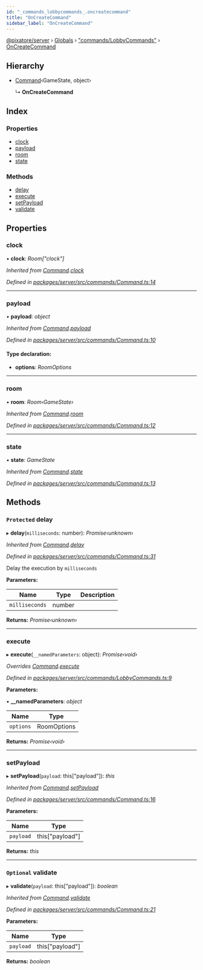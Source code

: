 ```yaml
---
id: "_commands_lobbycommands_.oncreatecommand"
title: "OnCreateCommand"
sidebar_label: "OnCreateCommand"
---
```


[@pixatore/server](../index.md) › [Globals](../globals.md) › ["commands/LobbyCommands"](../modules/_commands_lobbycommands_.md) › [OnCreateCommand](_commands_lobbycommands_.oncreatecommand.md)

## Hierarchy

* [Command](_commands_command_.command.md)‹GameState, object›

  ↳ **OnCreateCommand**

## Index

### Properties

* [clock](_commands_lobbycommands_.oncreatecommand.md#clock)
* [payload](_commands_lobbycommands_.oncreatecommand.md#payload)
* [room](_commands_lobbycommands_.oncreatecommand.md#room)
* [state](_commands_lobbycommands_.oncreatecommand.md#state)

### Methods

* [delay](_commands_lobbycommands_.oncreatecommand.md#protected-delay)
* [execute](_commands_lobbycommands_.oncreatecommand.md#execute)
* [setPayload](_commands_lobbycommands_.oncreatecommand.md#setpayload)
* [validate](_commands_lobbycommands_.oncreatecommand.md#optional-validate)

## Properties

###  clock

• **clock**: *Room["clock"]*

*Inherited from [Command](_commands_command_.command.md).[clock](_commands_command_.command.md#clock)*

*Defined in [packages/server/src/commands/Command.ts:14](https://github.com/will-hart/pixatore/blob/9f2e114/packages/server/src/commands/Command.ts#L14)*

___

###  payload

• **payload**: *object*

*Inherited from [Command](_commands_command_.command.md).[payload](_commands_command_.command.md#payload)*

*Defined in [packages/server/src/commands/Command.ts:10](https://github.com/will-hart/pixatore/blob/9f2e114/packages/server/src/commands/Command.ts#L10)*

#### Type declaration:

* **options**: *RoomOptions*

___

###  room

• **room**: *Room‹GameState›*

*Inherited from [Command](_commands_command_.command.md).[room](_commands_command_.command.md#room)*

*Defined in [packages/server/src/commands/Command.ts:12](https://github.com/will-hart/pixatore/blob/9f2e114/packages/server/src/commands/Command.ts#L12)*

___

###  state

• **state**: *GameState*

*Inherited from [Command](_commands_command_.command.md).[state](_commands_command_.command.md#state)*

*Defined in [packages/server/src/commands/Command.ts:13](https://github.com/will-hart/pixatore/blob/9f2e114/packages/server/src/commands/Command.ts#L13)*

## Methods

### `Protected` delay

▸ **delay**(`milliseconds`: number): *Promise‹unknown›*

*Inherited from [Command](_commands_command_.command.md).[delay](_commands_command_.command.md#protected-delay)*

*Defined in [packages/server/src/commands/Command.ts:31](https://github.com/will-hart/pixatore/blob/9f2e114/packages/server/src/commands/Command.ts#L31)*

Delay the execution by `milliseconds`

**Parameters:**

Name | Type | Description |
------ | ------ | ------ |
`milliseconds` | number |   |

**Returns:** *Promise‹unknown›*

___

###  execute

▸ **execute**(`__namedParameters`: object): *Promise‹void›*

*Overrides [Command](_commands_command_.command.md).[execute](_commands_command_.command.md#abstract-execute)*

*Defined in [packages/server/src/commands/LobbyCommands.ts:9](https://github.com/will-hart/pixatore/blob/9f2e114/packages/server/src/commands/LobbyCommands.ts#L9)*

**Parameters:**

▪ **__namedParameters**: *object*

Name | Type |
------ | ------ |
`options` | RoomOptions |

**Returns:** *Promise‹void›*

___

###  setPayload

▸ **setPayload**(`payload`: this["payload"]): *this*

*Inherited from [Command](_commands_command_.command.md).[setPayload](_commands_command_.command.md#setpayload)*

*Defined in [packages/server/src/commands/Command.ts:16](https://github.com/will-hart/pixatore/blob/9f2e114/packages/server/src/commands/Command.ts#L16)*

**Parameters:**

Name | Type |
------ | ------ |
`payload` | this["payload"] |

**Returns:** *this*

___

### `Optional` validate

▸ **validate**(`payload`: this["payload"]): *boolean*

*Inherited from [Command](_commands_command_.command.md).[validate](_commands_command_.command.md#optional-validate)*

*Defined in [packages/server/src/commands/Command.ts:21](https://github.com/will-hart/pixatore/blob/9f2e114/packages/server/src/commands/Command.ts#L21)*

**Parameters:**

Name | Type |
------ | ------ |
`payload` | this["payload"] |

**Returns:** *boolean*
